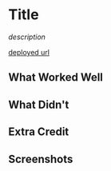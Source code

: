 
# Title

*description*


[deployed url](http://url-if-deployed-here)

## What Worked Well

## What Didn't

## Extra Credit

## Screenshots
